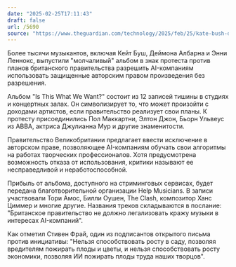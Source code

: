```yaml
---
date: "2025-02-25T17:11:43"
draft: false
url: /5690
source: "https://www.theguardian.com/technology/2025/feb/25/kate-bush-damon-albarn-1000-artists-silent-ai-protest-album-copyright"
---
```


Более тысячи музыкантов, включая Кейт Буш, Деймона Албарна и Энни Леннокс, выпустили "молчаливый" альбом в знак протеста против планов британского правительства разрешить AI-компаниям использовать защищенные авторским правом произведения без разрешения.

Альбом "Is This What We Want?" состоит из 12 записей тишины в студиях и концертных залах. Он символизирует то, что может произойти с доходами артистов, если правительство реализует свои планы. К протесту присоединились Пол Маккартни, Элтон Джон, Бьорн Ульвеус из ABBA, актриса Джулианна Мур и другие знаменитости.

Правительство Великобритании предлагает ввести исключение в авторском праве, позволяющее AI-компаниям обучать свои алгоритмы на работах творческих профессионалов. Хотя предусмотрена возможность отказа от использования, критики называют ее несправедливой и неработоспособной.

Прибыль от альбома, доступного на стриминговых сервисах, будет передана благотворительной организации Help Musicians. В записи участвовали Тори Амос, Билли Оушен, The Clash, композитор Ханс Циммер и многие другие. Названия треков складываются в послание: "Британское правительство не должно легализовать кражу музыки в интересах AI-компаний".

Как отметил Стивен Фрай, один из подписантов открытого письма против инициативы: "Нельзя способствовать росту в саду, позволяя вредителям пожирать плоды и цветы, и нельзя способствовать росту экономики, позволяя ИИ пожирать плоды труда наших творцов".